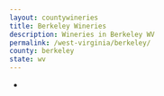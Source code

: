 ```yaml
---
layout: countywineries
title: Berkeley Wineries
description: Wineries in Berkeley WV
permalink: /west-virginia/berkeley/
county: berkeley
state: wv
---
```

-
